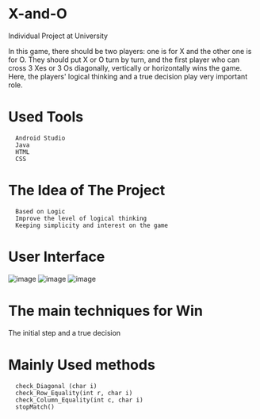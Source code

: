 # X-and-O
Individual Project at University

In this game, there should be two players: one is for X and the other one is for O. They should put X or O turn by turn, and the first player who can cross 3 Xes or 3 Os diagonally, vertically or horizontally wins the game. Here, the players' logical thinking and a true decision play very important role.

# Used Tools
      Android Studio
      Java
      HTML
      CSS
      
      
# The Idea of The Project
      Based on Logic
      Improve the level of logical thinking
      Keeping simplicity and interest on the game
      
# User Interface
![image](https://user-images.githubusercontent.com/52565814/60756572-e1008b00-a039-11e9-8594-d57ca0fae5f5.png)
![image](https://user-images.githubusercontent.com/52565814/60756591-0c837580-a03a-11e9-84d8-fe213c1196b9.png)
![image](https://user-images.githubusercontent.com/52565814/60756596-19a06480-a03a-11e9-944f-9659091f4aee.png)

# The main techniques for Win
The initial step and a true decision

# Mainly Used methods
      check_Diagonal (char i)
      check_Row_Equality(int r, char i)
      check_Column_Equality(int c, char i)
      stopMatch()
      
